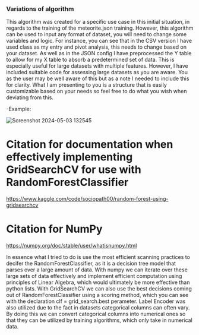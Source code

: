 ### Variations of algorithm

This algorithm was created for a specific use case in this initial situation, in regards to the training of the meteorite.json training. However, this algorithm can be used to input any format of dataset, you will need to change some variables and logic. 
For instance, you can see that in the CSV version I have used class as my entry and pivot analysis, this needs to change based on your dataset. As well as in the JSON config I have preprocessed the Y table to allow for my X table to absorb a predetermined set
of data. This is especially useful for large datasets with multiple features. However, I have included suitable code for assessing large datasets as you are aware. You as the user may be well aware of this but as a note I needed to include this for clarity. 
What I am presenting to you is a structure that is easily customizable based on your needs so feel free to do what you wish when deviating from this.

-Example:

![Screenshot 2024-05-03 132545](https://github.com/Daazd/Machine-Learning-Pipeline-SageMaker/assets/148648249/5198ab53-782e-461c-a9a0-b75c8a491349)

# Citation for documentation when effectively implementing GridSearchCV for use with RandomForestClassifier

https://www.kaggle.com/code/sociopath00/random-forest-using-gridsearchcv

# Citation for NumPy
https://numpy.org/doc/stable/user/whatisnumpy.html

In essence what I tried to do is use the most efficient scanning practices to decifer the RandomForestClassifier, as it is a decision tree model that parses over a large amount of data. With numpy we can iterate over these large sets of data effectively and implement efficient computation using principles of Linear Algebra, which would ultimately be more effective than python lists.
With GridSearchCV we can also use the best decisions coming out of RandomForestClassifier using a scoring method, which you can see with the declaration clf = grid_search.best perameter.
Label Encoder was also utilized due to the fact in datasets categorical columns can often vary. By doing this we can convert categorical columns into numerical ones so that they can be utilized by training algorithms, which only take in numerical data.

